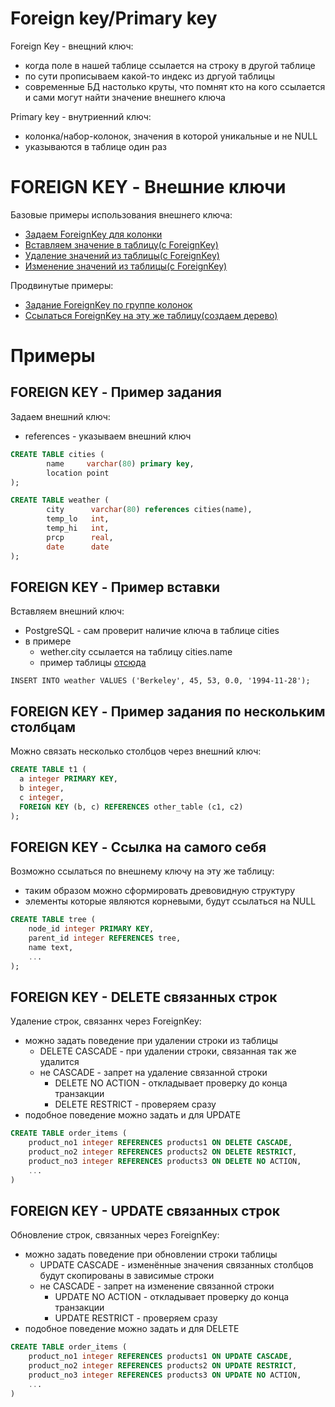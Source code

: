 # Foreign key/Primary key

Foreign Key - внещний ключ:

-   когда поле в нашей таблице ссылается на строку в другой таблице
-   по сути прописываем какой-то индекс из дргуой таблицы
-   современные БД настолько круты, что помнят кто на кого ссылается и сами могут найти значение внешнего ключа

Primary key - внутриенний ключ:

-   колонка/набор-колонок, значения в которой уникальные и не NULL
-   указываются в таблице один раз

# FOREIGN KEY - Внешние ключи

Базовые примеры использования внешнего ключа:

-   [Задаем ForeignKey для колонки](#foreign-key---пример-задания)
-   [Вставляем значение в таблицу(с ForeignKey)](#foreign-key---пример-вставки)
-   [Удаление значений из таблицы(с ForeignKey)](#foreign-key---delete-связанных-строк)
-   [Изменение значений из таблицы(с ForeignKey)](#foreign-key---update-связанных-строк)

Продвинутые примеры:

-   [Задание ForeignKey по группе колонок](#foreign-key---пример-задания-по-нескольким-столбцам)
-   [Ссылаться ForeignKey на эту же таблицу(создаем дерево)](#foreign-key---ссылка-на-самого-себя)

# Примеры

## FOREIGN KEY - Пример задания

Задаем внешний ключ:

-   references - указываем внешний ключ

```ddl
CREATE TABLE cities (
        name     varchar(80) primary key,
        location point
);

CREATE TABLE weather (
        city      varchar(80) references cities(name),
        temp_lo   int,
        temp_hi   int,
        prcp      real,
        date      date
);
```

## FOREIGN KEY - Пример вставки

Вставляем внешний ключ:

-   PostgreSQL - сам проверит наличие ключа в таблице cities
-   в примере
    -   wether.city ссылается на таблицу cities.name
    -   пример таблицы [отсюда](#foreign-key---пример-задания)

```dml
INSERT INTO weather VALUES ('Berkeley', 45, 53, 0.0, '1994-11-28');
```

## FOREIGN KEY - Пример задания по нескольким столбцам

Можно связать несколько столбцов через внешний ключ:

```ddl
CREATE TABLE t1 (
  a integer PRIMARY KEY,
  b integer,
  c integer,
  FOREIGN KEY (b, c) REFERENCES other_table (c1, c2)
);
```

## FOREIGN KEY - Ссылка на самого себя

Возможно ссылаться по внешнему ключу на эту же таблицу:

-   таким образом можно сформировать древовидную структуру
-   элементы которые являются корневыми, будут ссылаться на NULL

```ddl
CREATE TABLE tree (
    node_id integer PRIMARY KEY,
    parent_id integer REFERENCES tree,
    name text,
    ...
);
```

## FOREIGN KEY - DELETE связанных строк

Удаление строк, связаннх через ForeignKey:

-   можно задать поведение при удалении строки из таблицы
    -   DELETE CASCADE - при удалении строки, связанная так же удалится
    -   не CASCADE - запрет на удаление связанной строки
        -   DELETE NO ACTION - откладывает проверку до конца транзакции
        -   DELETE RESTRICT - проверяем сразу
-   подобное поведение можно задать и для UPDATE

```ddl
CREATE TABLE order_items (
    product_no1 integer REFERENCES products1 ON DELETE CASCADE,
    product_no2 integer REFERENCES products2 ON DELETE RESTRICT,
    product_no3 integer REFERENCES products3 ON DELETE NO ACTION,
    ...
)
```

## FOREIGN KEY - UPDATE связанных строк

Обновление строк, связанных через ForeignKey:

-   можно задать поведение при обновлении строки таблицы
    -   UPDATE CASCADE - изменённые значения связанных столбцов будут скопированы в зависимые строки
    -   не CASCADE - запрет на изменение связанной строки
        -   UPDATE NO ACTION - откладывает проверку до конца транзакции
        -   UPDATE RESTRICT - проверяем сразу
-   подобное поведение можно задать и для DELETE

```ddl
CREATE TABLE order_items (
    product_no1 integer REFERENCES products1 ON UPDATE CASCADE,
    product_no2 integer REFERENCES products2 ON UPDATE RESTRICT,
    product_no3 integer REFERENCES products3 ON UPDATE NO ACTION,
    ...
)
```
